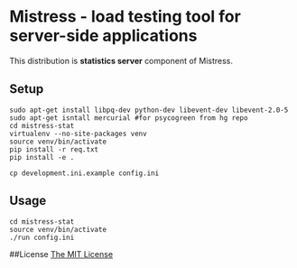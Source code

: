 # Mistress - load testing tool for server-side applications
This distribution is **statistics server** component of Mistress.

## Setup
    sudo apt-get install libpq-dev python-dev libevent-dev libevent-2.0-5
    sudo apt-get isntall mercurial #for psycogreen from hg repo
    cd mistress-stat
    virtualenv --no-site-packages venv
    source venv/bin/activate
    pip install -r req.txt
    pip install -e .
    
    cp development.ini.example config.ini

## Usage
    cd mistress-stat
    source venv/bin/activate
    ./run config.ini

##License
[The MIT License](http://www.opensource.org/licenses/mit-license.php)
